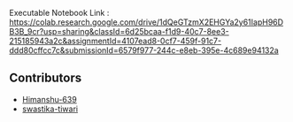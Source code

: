 Executable Notebook Link : https://colab.research.google.com/drive/1dQeGTzmX2EHGYa2y61IapH96DB3B_9cr?usp=sharing&classId=6d25bcaa-f1d9-40c7-8ee3-215185943a2c&assignmentId=4107ead8-0cf7-459f-91c7-ddd80cffcc7c&submissionId=6579f977-244c-e8eb-395e-4c689e94132a

## Contributors
- [Himanshu-639](https://github.com/Himanshu-639)
- [swastika-tiwari](https://github.com/swastika-tiwari)
